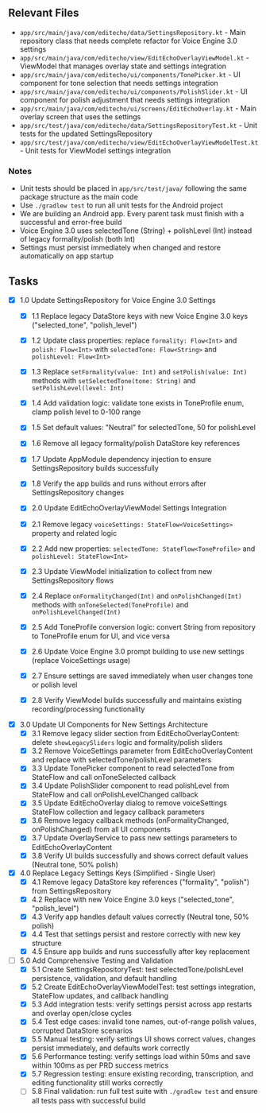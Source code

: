 ## Relevant Files

- `app/src/main/java/com/editecho/data/SettingsRepository.kt` - Main repository class that needs complete refactor for Voice Engine 3.0 settings
- `app/src/main/java/com/editecho/view/EditEchoOverlayViewModel.kt` - ViewModel that manages overlay state and settings integration
- `app/src/main/java/com/editecho/ui/components/TonePicker.kt` - UI component for tone selection that needs settings integration
- `app/src/main/java/com/editecho/ui/components/PolishSlider.kt` - UI component for polish adjustment that needs settings integration
- `app/src/main/java/com/editecho/ui/screens/EditEchoOverlay.kt` - Main overlay screen that uses the settings
- `app/src/test/java/com/editecho/data/SettingsRepositoryTest.kt` - Unit tests for the updated SettingsRepository
- `app/src/test/java/com/editecho/view/EditEchoOverlayViewModelTest.kt` - Unit tests for ViewModel settings integration

### Notes

- Unit tests should be placed in `app/src/test/java/` following the same package structure as the main code
- Use `./gradlew test` to run all unit tests for the Android project
- We are building an Android app. Every parent task must finish with a successful and error-free build
- Voice Engine 3.0 uses selectedTone (String) + polishLevel (Int) instead of legacy formality/polish (both Int)
- Settings must persist immediately when changed and restore automatically on app startup

## Tasks

- [x] 1.0 Update SettingsRepository for Voice Engine 3.0 Settings
  - [x] 1.1 Replace legacy DataStore keys with new Voice Engine 3.0 keys ("selected_tone", "polish_level")
  - [x] 1.2 Update class properties: replace `formality: Flow<Int>` and `polish: Flow<Int>` with `selectedTone: Flow<String>` and `polishLevel: Flow<Int>`
  - [x] 1.3 Replace `setFormality(value: Int)` and `setPolish(value: Int)` methods with `setSelectedTone(tone: String)` and `setPolishLevel(level: Int)`
  - [x] 1.4 Add validation logic: validate tone exists in ToneProfile enum, clamp polish level to 0-100 range
  - [x] 1.5 Set default values: "Neutral" for selectedTone, 50 for polishLevel
  - [x] 1.6 Remove all legacy formality/polish DataStore key references
  - [x] 1.7 Update AppModule dependency injection to ensure SettingsRepository builds successfully
  - [x] 1.8 Verify the app builds and runs without errors after SettingsRepository changes

  - [x] 2.0 Update EditEchoOverlayViewModel Settings Integration
  - [x] 2.1 Remove legacy `voiceSettings: StateFlow<VoiceSettings>` property and related logic
  - [x] 2.2 Add new properties: `selectedTone: StateFlow<ToneProfile>` and `polishLevel: StateFlow<Int>`
  - [x] 2.3 Update ViewModel initialization to collect from new SettingsRepository flows
  - [x] 2.4 Replace `onFormalityChanged(Int)` and `onPolishChanged(Int)` methods with `onToneSelected(ToneProfile)` and `onPolishLevelChanged(Int)`
  - [x] 2.5 Add ToneProfile conversion logic: convert String from repository to ToneProfile enum for UI, and vice versa
  - [x] 2.6 Update Voice Engine 3.0 prompt building to use new settings (replace VoiceSettings usage)
  - [x] 2.7 Ensure settings are saved immediately when user changes tone or polish level
  - [x] 2.8 Verify ViewModel builds successfully and maintains existing recording/processing functionality

- [x] 3.0 Update UI Components for New Settings Architecture
  - [x] 3.1 Remove legacy slider section from EditEchoOverlayContent: delete `showLegacySliders` logic and formality/polish sliders
  - [x] 3.2 Remove VoiceSettings parameter from EditEchoOverlayContent and replace with selectedTone/polishLevel parameters
  - [x] 3.3 Update TonePicker component to read selectedTone from StateFlow and call onToneSelected callback
  - [x] 3.4 Update PolishSlider component to read polishLevel from StateFlow and call onPolishLevelChanged callback
  - [x] 3.5 Update EditEchoOverlay dialog to remove voiceSettings StateFlow collection and legacy callback parameters
  - [x] 3.6 Remove legacy callback methods (onFormalityChanged, onPolishChanged) from all UI components
  - [x] 3.7 Update OverlayService to pass new settings parameters to EditEchoOverlayContent
  - [x] 3.8 Verify UI builds successfully and shows correct default values (Neutral tone, 50% polish)

- [x] 4.0 Replace Legacy Settings Keys (Simplified - Single User)
  - [x] 4.1 Remove legacy DataStore key references ("formality", "polish") from SettingsRepository
  - [x] 4.2 Replace with new Voice Engine 3.0 keys ("selected_tone", "polish_level") 
  - [x] 4.3 Verify app handles default values correctly (Neutral tone, 50% polish)
  - [x] 4.4 Test that settings persist and restore correctly with new key structure
  - [x] 4.5 Ensure app builds and runs successfully after key replacement

- [ ] 5.0 Add Comprehensive Testing and Validation
  - [x] 5.1 Create SettingsRepositoryTest: test selectedTone/polishLevel persistence, validation, and default handling
  - [x] 5.2 Create EditEchoOverlayViewModelTest: test settings integration, StateFlow updates, and callback handling
  - [x] 5.3 Add integration tests: verify settings persist across app restarts and overlay open/close cycles
  - [x] 5.4 Test edge cases: invalid tone names, out-of-range polish values, corrupted DataStore scenarios
  - [x] 5.5 Manual testing: verify settings UI shows correct values, changes persist immediately, and defaults work correctly
  - [x] 5.6 Performance testing: verify settings load within 50ms and save within 100ms as per PRD success metrics
  - [x] 5.7 Regression testing: ensure existing recording, transcription, and editing functionality still works correctly
  - [ ] 5.8 Final validation: run full test suite with `./gradlew test` and ensure all tests pass with successful build 